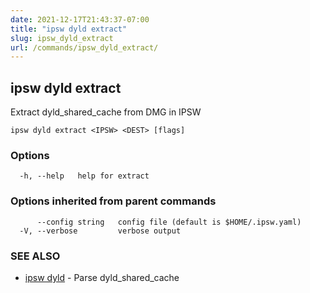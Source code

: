 ```yaml
---
date: 2021-12-17T21:43:37-07:00
title: "ipsw dyld extract"
slug: ipsw_dyld_extract
url: /commands/ipsw_dyld_extract/
---
```

## ipsw dyld extract

Extract dyld_shared_cache from DMG in IPSW

```
ipsw dyld extract <IPSW> <DEST> [flags]
```

### Options

```
  -h, --help   help for extract
```

### Options inherited from parent commands

```
      --config string   config file (default is $HOME/.ipsw.yaml)
  -V, --verbose         verbose output
```

### SEE ALSO

* [ipsw dyld](/cmd/ipsw_dyld/)	 - Parse dyld_shared_cache

